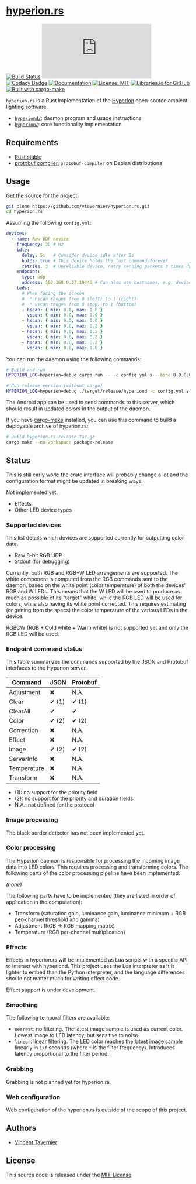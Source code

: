 # [hyperion.rs](https://github.com/vtavernier/hyperion.rs)

[![Build Status](https://travis-ci.com/vtavernier/hyperion.rs.svg)](http://travis-ci.com/vtavernier/hyperion.rs)
[![GitHub release](https://img.shields.io/github/release/vtavernier/hyperion.rs)](https://github.com/vtavernier/hyperion.rs/releases)
[![Codacy Badge](https://api.codacy.com/project/badge/Grade/9a0bff1adfc84e1d8c72fcc136328629)](https://www.codacy.com/app/vtavernier/hyperion.rs?utm_source=github.com&amp;utm_medium=referral&amp;utm_content=vtavernier/hyperion.rs&amp;utm_campaign=Badge_Grade)
[![Documentation](https://img.shields.io/badge/docs-master-blue.svg)](https://vtavernier.github.io/hyperion.rs/)
[![License: MIT](https://img.shields.io/badge/License-MIT-blue.svg)](https://opensource.org/licenses/MIT)
[![Libraries.io for GitHub](https://img.shields.io/librariesio/github/vtavernier/hyperion.rs.svg)](https://libraries.io/github/vtavernier/hyperion.rs)
[![Built with cargo-make](https://sagiegurari.github.io/cargo-make/assets/badges/cargo-make.svg)](https://sagiegurari.github.io/cargo-make)

`hyperion.rs` is a Rust implementation of the
[Hyperion](https://github.com/hyperion-project/hyperion) open-source ambient
lighting software.

* [`hyperiond/`](hyperiond): daemon program and usage instructions
* [`hyperion/`](hyperion): core functionality implementation

## Requirements

* [Rust stable](https://rustup.rs/)
* [protobuf compiler](https://github.com/protocolbuffers/protobuf/releases), `protobuf-compiler` on Debian distributions

## Usage

Get the source for the project:

```bash
git clone https://github.com/vtavernier/hyperion.rs.git
cd hyperion.rs
```

Assuming the following `config.yml`:

```yaml
devices:
  - name: Raw UDP device
    frequency: 30 # Hz
    idle:
      delay: 5s   # Consider device idle after 5s
      holds: true # This device holds the last command forever
      retries: 3  # Unreliable device, retry sending packets 3 times during idle updates
    endpoint:
      type: udp
      address: 192.168.0.27:19446 # Can also use hostnames, e.g. device.local:19446
    leds:
      # When facing the screen
      #  * hscan ranges from 0 (left) to 1 (right)
      #  * vscan ranges from 0 (top) to 1 (bottom)
      - hscan: { min: 0.8, max: 1.0 }
        vscan: { min: 0.0, max: 1.0 }
      - hscan: { min: 0.5, max: 1.0 }
        vscan: { min: 0.0, max: 0.2 }
      - hscan: { min: 0.0, max: 0.5 }
        vscan: { min: 0.0, max: 0.2 }
      - hscan: { min: 0.0, max: 0.2 }
        vscan: { min: 0.0, max: 1.0 }
```

You can run the daemon using the following commands:

```bash
# Build and run
HYPERION_LOG=hyperion=debug cargo run -- -c config.yml s --bind 0.0.0.0

# Run release version (without cargo)
HYPERION_LOG=hyperion=debug ./target/release/hyperiond -c config.yml s --bind 0.0.0.0
```

The Android app can be used to send commands to this server, which should result
in updated colors in the output of the daemon.

If you have [cargo-make](https://github.com/sagiegurari/cargo-make) installed,
you can use this command to build a deployable archive of hyperion.rs:

```bash
# Build hyperion.rs-release.tar.gz
cargo make --no-workspace package-release
```

## Status

This is still early work: the crate interface will probably change a lot and the
configuration format might be updated in breaking ways.

Not implemented yet:

* Effects
* Other LED device types

### Supported devices

This list details which devices are supported currently for outputting color data.

* Raw 8-bit RGB UDP
* Stdout (for debugging)

Currently, both RGB and RGB+W LED arrangements are supported. The white component
is computed from the RGB commands sent to the daemon, based on the white point
(color temperature) of both the devices' RGB and W LEDs. This means that the W
LED will be used to produce as much as possible of its "target" white, while the
RGB LED will be used for colors, while also having its white point corrected.
This requires estimating (or getting from the specs) the color temperature of
the various LEDs in the device.

RGBCW (RGB + Cold white + Warm white) is not supported yet and only the RGB LED
will be used.

### Endpoint command status

This table summarizes the commands supported by the JSON and Protobuf interfaces
to the Hyperion server.

| Command     | JSON  | Protobuf |
| ----------- | ----- | -------- |
| Adjustment  | ❌     | N.A.     |
| Clear       | ✔ (1) | ✔ (1)    |
| ClearAll    | ✔     | ✔        |
| Color       | ✔ (2) | ✔ (2)    |
| Correction  | ❌     | N.A.     |
| Effect      | ❌     | N.A.     |
| Image       | ✔ (2) | ✔ (2)    |
| ServerInfo  | ❌     | N.A.     |
| Temperature | ❌     | N.A.     |
| Transform   | ❌     | N.A.     |

* (1): no support for the priority field
* (2): no support for the priority and duration fields
* N.A.: not defined for the protocol

### Image processing

The black border detector has not been implemented yet.

### Color processing

The Hyperion daemon is responsible for processing the incoming image data into
LED colors. This requires processing and transforming colors. The following parts
of the color processing pipeline have been implemented:

_(none)_

The following parts have to be implemented (they are listed in order of application
in the computation):

* Transform (saturation gain, luminance gain, luminance minimum + RGB per-channel
  threshold and gamma)
* Adjustment (RGB -> RGB mapping matrix)
* Temperature (RGB per-channel multiplication)

### Effects

Effects in hyperion.rs will be implemented as Lua scripts with a specific API to
interact with hyperiond. This project uses the Lua interpreter as it is lighter
to embed than the Python interpreter, and the language differences should not
matter much for writing effect code.

Effect support is under development.

### Smoothing

The following temporal filters are available:

* `nearest`: no filtering. The latest image sample is used as current color.
  Lowest image to LED latency, but sensitive to noise.
* `linear`: linear filtering. The LED color reaches the latest image sample
  linearly in `1/f` seconds (where `f` is the filter frequency). Introduces
  latency proportional to the filter period.

### Grabbing

Grabbing is not planned yet for hyperion.rs.

### Web configuration

Web configuration of the hyperion.rs is outside of the scope of this project.

## Authors

* [Vincent Tavernier](https://github.com/vtavernier)

## License

This source code is released under the [MIT-License](https://opensource.org/licenses/MIT)
